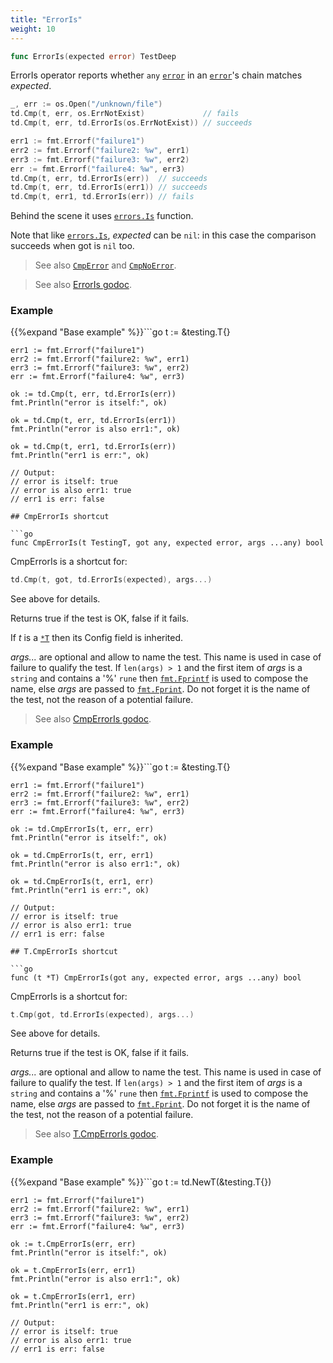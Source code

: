 ```yaml
---
title: "ErrorIs"
weight: 10
---
```


```go
func ErrorIs(expected error) TestDeep
```

ErrorIs operator reports whether `any` [`error`](https://pkg.go.dev/builtin#error) in an [`error`](https://pkg.go.dev/builtin#error)'s chain
matches *expected*.

```go
_, err := os.Open("/unknown/file")
td.Cmp(t, err, os.ErrNotExist)             // fails
td.Cmp(t, err, td.ErrorIs(os.ErrNotExist)) // succeeds

err1 := fmt.Errorf("failure1")
err2 := fmt.Errorf("failure2: %w", err1)
err3 := fmt.Errorf("failure3: %w", err2)
err := fmt.Errorf("failure4: %w", err3)
td.Cmp(t, err, td.ErrorIs(err))  // succeeds
td.Cmp(t, err, td.ErrorIs(err1)) // succeeds
td.Cmp(t, err1, td.ErrorIs(err)) // fails
```

Behind the scene it uses [`errors.Is`](https://pkg.go.dev/errors#Is) function.

Note that like [`errors.Is`](https://pkg.go.dev/errors#Is), *expected* can be `nil`: in this case the
comparison succeeds when got is `nil` too.

> See also [`CmpError`](https://pkg.go.dev/github.com/maxatome/go-testdeep/td#CmpError) and [`CmpNoError`](https://pkg.go.dev/github.com/maxatome/go-testdeep/td#CmpNoError).


> See also [<i class='fas fa-book'></i> ErrorIs godoc](https://pkg.go.dev/github.com/maxatome/go-testdeep/td#ErrorIs).

### Example

{{%expand "Base example" %}}```go
	t := &testing.T{}

	err1 := fmt.Errorf("failure1")
	err2 := fmt.Errorf("failure2: %w", err1)
	err3 := fmt.Errorf("failure3: %w", err2)
	err := fmt.Errorf("failure4: %w", err3)

	ok := td.Cmp(t, err, td.ErrorIs(err))
	fmt.Println("error is itself:", ok)

	ok = td.Cmp(t, err, td.ErrorIs(err1))
	fmt.Println("error is also err1:", ok)

	ok = td.Cmp(t, err1, td.ErrorIs(err))
	fmt.Println("err1 is err:", ok)

	// Output:
	// error is itself: true
	// error is also err1: true
	// err1 is err: false

```{{% /expand%}}
## CmpErrorIs shortcut

```go
func CmpErrorIs(t TestingT, got any, expected error, args ...any) bool
```

CmpErrorIs is a shortcut for:

```go
td.Cmp(t, got, td.ErrorIs(expected), args...)
```

See above for details.

Returns true if the test is OK, false if it fails.

If *t* is a [`*T`](https://pkg.go.dev/github.com/maxatome/go-testdeep/td#T) then its Config field is inherited.

*args...* are optional and allow to name the test. This name is
used in case of failure to qualify the test. If `len(args) > 1` and
the first item of *args* is a `string` and contains a '%' `rune` then
[`fmt.Fprintf`](https://pkg.go.dev/fmt#Fprintf) is used to compose the name, else *args* are passed to
[`fmt.Fprint`](https://pkg.go.dev/fmt#Fprint). Do not forget it is the name of the test, not the
reason of a potential failure.


> See also [<i class='fas fa-book'></i> CmpErrorIs godoc](https://pkg.go.dev/github.com/maxatome/go-testdeep/td#CmpErrorIs).

### Example

{{%expand "Base example" %}}```go
	t := &testing.T{}

	err1 := fmt.Errorf("failure1")
	err2 := fmt.Errorf("failure2: %w", err1)
	err3 := fmt.Errorf("failure3: %w", err2)
	err := fmt.Errorf("failure4: %w", err3)

	ok := td.CmpErrorIs(t, err, err)
	fmt.Println("error is itself:", ok)

	ok = td.CmpErrorIs(t, err, err1)
	fmt.Println("error is also err1:", ok)

	ok = td.CmpErrorIs(t, err1, err)
	fmt.Println("err1 is err:", ok)

	// Output:
	// error is itself: true
	// error is also err1: true
	// err1 is err: false

```{{% /expand%}}
## T.CmpErrorIs shortcut

```go
func (t *T) CmpErrorIs(got any, expected error, args ...any) bool
```

CmpErrorIs is a shortcut for:

```go
t.Cmp(got, td.ErrorIs(expected), args...)
```

See above for details.

Returns true if the test is OK, false if it fails.

*args...* are optional and allow to name the test. This name is
used in case of failure to qualify the test. If `len(args) > 1` and
the first item of *args* is a `string` and contains a '%' `rune` then
[`fmt.Fprintf`](https://pkg.go.dev/fmt#Fprintf) is used to compose the name, else *args* are passed to
[`fmt.Fprint`](https://pkg.go.dev/fmt#Fprint). Do not forget it is the name of the test, not the
reason of a potential failure.


> See also [<i class='fas fa-book'></i> T.CmpErrorIs godoc](https://pkg.go.dev/github.com/maxatome/go-testdeep/td#T.CmpErrorIs).

### Example

{{%expand "Base example" %}}```go
	t := td.NewT(&testing.T{})

	err1 := fmt.Errorf("failure1")
	err2 := fmt.Errorf("failure2: %w", err1)
	err3 := fmt.Errorf("failure3: %w", err2)
	err := fmt.Errorf("failure4: %w", err3)

	ok := t.CmpErrorIs(err, err)
	fmt.Println("error is itself:", ok)

	ok = t.CmpErrorIs(err, err1)
	fmt.Println("error is also err1:", ok)

	ok = t.CmpErrorIs(err1, err)
	fmt.Println("err1 is err:", ok)

	// Output:
	// error is itself: true
	// error is also err1: true
	// err1 is err: false

```{{% /expand%}}
